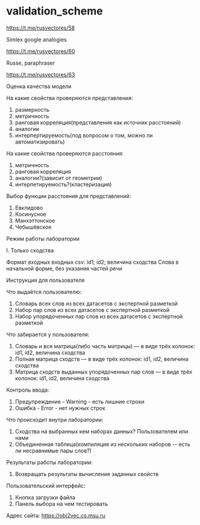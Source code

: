 # validation_scheme

https://t.me/rusvectores/58

Simlex google analogies

https://t.me/rusvectores/60

Russe, paraphraser

https://t.me/rusvectores/63

Оценка качества  модели


На какие свойства проверяются представления:
1. размерность
2. метричность
3. ранговая корреляция(представления как источник расстояний)
4. аналогии
5. интерпертируемость(под вопросом о том, можно ли автоматизировать)

На какие свойства проверяются расстояния:
1. метричность
2. ранговая корреляция
3. аналогии?(зависит от геометрии)
4. интерпетируемость?(кластеризация)


Выбор функции расстояния для представлений:
1. Евклидово
2. Косинусное
3. Манхэттонское
4. Чебышёвское


Режим работы лаборатории

I. Только сходства

Формат входных входных
csv: id1<string>; id2<string>; величина сходства<real>
Слова в начальной форме, без указания частей речи

Инструкция для пользователя

Что выдаётся пользователю:
1. Словарь всех слов из всех датасетов с экспертной разметкой
2. Набор пар слов из всех датасетов с экспертной разметкой
3. Набор упорядоченных пар слов из всех датасетов с экспертной разметкой

Что забирается у пользователя:
1. Словарь и вся матрица(либо часть матрицы) — в виде трёх колонок: id1, id2, величина сходства
2. Полная матрица сходств — в виде трёх колонок: id1, id2, величина сходства
3. Матрица сходств выданных упорядоченных пар слов — в виде трёх колонок: id1, id2, величина сходства

Контроль ввода:
1. Предупреждение - Warning - есть лишние строки
2. Ошибка - Error - нет нужных строк

Что происходит внутри лаборатории:
1. Cходства на выбранных кем наборах данных? Пользователем или нами
2. Объединенная таблица(компиляция из нескольких наборов -- есть ли несравнимые пары слов?)

Результаты работы лаборатории:
1. Возвращать результаты вычисления заданных свойств

Пользовательский интерфейс:
1. Кнопка загрузки файла
2. Панель выбора на чем тестировать

Адрес сайта:
https://obj2vec.cs.msu.ru
